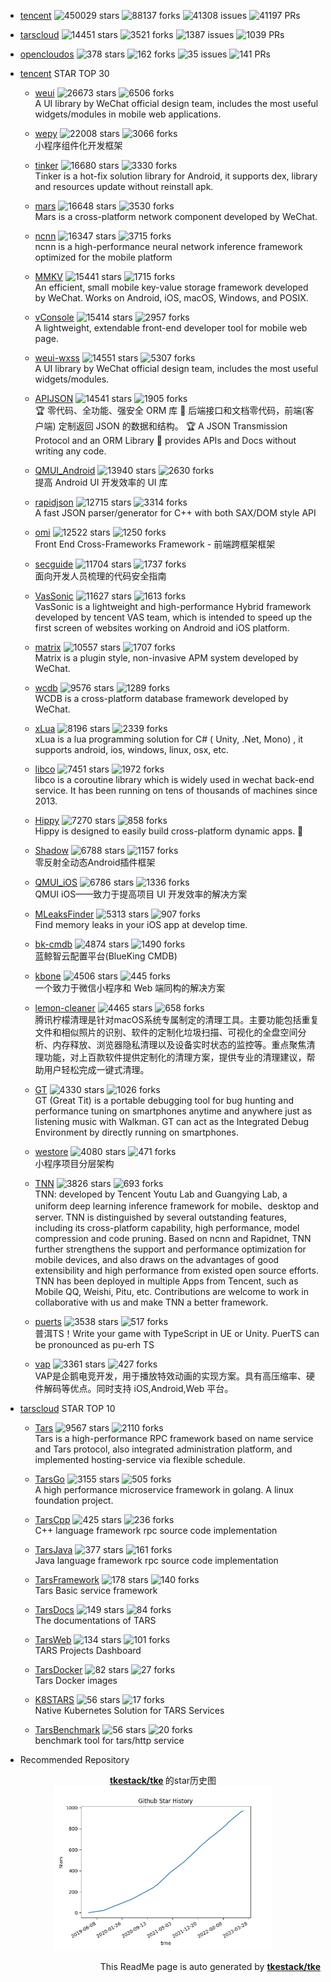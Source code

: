 
+ [tencent](https://github.com/tencent)
![450029 stars](https://img.shields.io/badge/Stars-450029-green)
![88137 forks](https://img.shields.io/badge/Forks-88137-green)
![41308 issues](https://img.shields.io/badge/Issues-41308-green)
![41197 PRs](https://img.shields.io/badge/PRs-41197-green)

+ [tarscloud](https://github.com/tarscloud)
![14451 stars](https://img.shields.io/badge/Stars-14451-green)
![3521 forks](https://img.shields.io/badge/Forks-3521-green)
![1387 issues](https://img.shields.io/badge/Issues-1387-green)
![1039 PRs](https://img.shields.io/badge/PRs-1039-green)

+ [opencloudos](https://github.com/opencloudos)
![378 stars](https://img.shields.io/badge/Stars-378-green)
![162 forks](https://img.shields.io/badge/Forks-162-green)
![35 issues](https://img.shields.io/badge/Issues-35-green)
![141 PRs](https://img.shields.io/badge/PRs-141-green)



+ [tencent](https://github.com/tencent) STAR TOP 30
    
    + [weui](https://github.com/tencent/weui) 
    ![26673 stars](https://img.shields.io/badge/Stars-26673-green)
    ![6506 forks](https://img.shields.io/badge/Forks-6506-green)  
    A UI library by WeChat official design team, includes the most useful widgets/modules in mobile web applications.
    
    + [wepy](https://github.com/tencent/wepy) 
    ![22008 stars](https://img.shields.io/badge/Stars-22008-green)
    ![3066 forks](https://img.shields.io/badge/Forks-3066-green)  
    小程序组件化开发框架
    
    + [tinker](https://github.com/tencent/tinker) 
    ![16680 stars](https://img.shields.io/badge/Stars-16680-green)
    ![3330 forks](https://img.shields.io/badge/Forks-3330-green)  
    Tinker is a hot-fix solution library for Android, it supports dex, library and resources update without reinstall apk.
    
    + [mars](https://github.com/tencent/mars) 
    ![16648 stars](https://img.shields.io/badge/Stars-16648-green)
    ![3530 forks](https://img.shields.io/badge/Forks-3530-green)  
    Mars is a cross-platform network component  developed by WeChat.
    
    + [ncnn](https://github.com/tencent/ncnn) 
    ![16347 stars](https://img.shields.io/badge/Stars-16347-green)
    ![3715 forks](https://img.shields.io/badge/Forks-3715-green)  
    ncnn is a high-performance neural network inference framework optimized for the mobile platform
    
    + [MMKV](https://github.com/tencent/MMKV) 
    ![15441 stars](https://img.shields.io/badge/Stars-15441-green)
    ![1715 forks](https://img.shields.io/badge/Forks-1715-green)  
    An efficient, small mobile key-value storage framework developed by WeChat. Works on Android, iOS, macOS, Windows, and POSIX.
    
    + [vConsole](https://github.com/tencent/vConsole) 
    ![15414 stars](https://img.shields.io/badge/Stars-15414-green)
    ![2957 forks](https://img.shields.io/badge/Forks-2957-green)  
    A lightweight, extendable front-end developer tool for mobile web page.
    
    + [weui-wxss](https://github.com/tencent/weui-wxss) 
    ![14551 stars](https://img.shields.io/badge/Stars-14551-green)
    ![5307 forks](https://img.shields.io/badge/Forks-5307-green)  
    A UI library by WeChat official design team, includes the most useful widgets/modules.
    
    + [APIJSON](https://github.com/tencent/APIJSON) 
    ![14541 stars](https://img.shields.io/badge/Stars-14541-green)
    ![1905 forks](https://img.shields.io/badge/Forks-1905-green)  
    🏆 零代码、全功能、强安全 ORM 库 🚀 后端接口和文档零代码，前端(客户端) 定制返回 JSON 的数据和结构。 🏆 A JSON Transmission Protocol and an ORM Library 🚀  provides APIs and Docs without writing any code.
    
    + [QMUI_Android](https://github.com/tencent/QMUI_Android) 
    ![13940 stars](https://img.shields.io/badge/Stars-13940-green)
    ![2630 forks](https://img.shields.io/badge/Forks-2630-green)  
    提高 Android UI 开发效率的 UI 库
    
    + [rapidjson](https://github.com/tencent/rapidjson) 
    ![12715 stars](https://img.shields.io/badge/Stars-12715-green)
    ![3314 forks](https://img.shields.io/badge/Forks-3314-green)  
    A fast JSON parser/generator for C++ with both SAX/DOM style API
    
    + [omi](https://github.com/tencent/omi) 
    ![12522 stars](https://img.shields.io/badge/Stars-12522-green)
    ![1250 forks](https://img.shields.io/badge/Forks-1250-green)  
     Front End Cross-Frameworks Framework - 前端跨框架框架
    
    + [secguide](https://github.com/tencent/secguide) 
    ![11704 stars](https://img.shields.io/badge/Stars-11704-green)
    ![1737 forks](https://img.shields.io/badge/Forks-1737-green)  
    面向开发人员梳理的代码安全指南
    
    + [VasSonic](https://github.com/tencent/VasSonic) 
    ![11627 stars](https://img.shields.io/badge/Stars-11627-green)
    ![1613 forks](https://img.shields.io/badge/Forks-1613-green)  
    VasSonic is a lightweight and high-performance Hybrid framework developed by tencent VAS team, which is intended to speed up the first screen of websites working on Android and iOS platform. 
    
    + [matrix](https://github.com/tencent/matrix) 
    ![10557 stars](https://img.shields.io/badge/Stars-10557-green)
    ![1707 forks](https://img.shields.io/badge/Forks-1707-green)  
    Matrix is a plugin style, non-invasive APM system developed by WeChat.
    
    + [wcdb](https://github.com/tencent/wcdb) 
    ![9576 stars](https://img.shields.io/badge/Stars-9576-green)
    ![1289 forks](https://img.shields.io/badge/Forks-1289-green)  
    WCDB is a cross-platform database framework developed by WeChat.
    
    + [xLua](https://github.com/tencent/xLua) 
    ![8196 stars](https://img.shields.io/badge/Stars-8196-green)
    ![2339 forks](https://img.shields.io/badge/Forks-2339-green)  
    xLua is a lua programming solution for  C# ( Unity, .Net, Mono) , it supports android, ios, windows, linux, osx, etc.
    
    + [libco](https://github.com/tencent/libco) 
    ![7451 stars](https://img.shields.io/badge/Stars-7451-green)
    ![1972 forks](https://img.shields.io/badge/Forks-1972-green)  
    libco is a coroutine library which is widely used in wechat  back-end service. It has been running on tens of thousands of machines since 2013.
    
    + [Hippy](https://github.com/tencent/Hippy) 
    ![7270 stars](https://img.shields.io/badge/Stars-7270-green)
    ![858 forks](https://img.shields.io/badge/Forks-858-green)  
    Hippy is designed to easily build cross-platform dynamic apps. 👏
    
    + [Shadow](https://github.com/tencent/Shadow) 
    ![6788 stars](https://img.shields.io/badge/Stars-6788-green)
    ![1157 forks](https://img.shields.io/badge/Forks-1157-green)  
    零反射全动态Android插件框架
    
    + [QMUI_iOS](https://github.com/tencent/QMUI_iOS) 
    ![6786 stars](https://img.shields.io/badge/Stars-6786-green)
    ![1336 forks](https://img.shields.io/badge/Forks-1336-green)  
    QMUI iOS——致力于提高项目 UI 开发效率的解决方案
    
    + [MLeaksFinder](https://github.com/tencent/MLeaksFinder) 
    ![5313 stars](https://img.shields.io/badge/Stars-5313-green)
    ![907 forks](https://img.shields.io/badge/Forks-907-green)  
    Find memory leaks in your iOS app at develop time.
    
    + [bk-cmdb](https://github.com/tencent/bk-cmdb) 
    ![4874 stars](https://img.shields.io/badge/Stars-4874-green)
    ![1490 forks](https://img.shields.io/badge/Forks-1490-green)  
    蓝鲸智云配置平台(BlueKing CMDB)
    
    + [kbone](https://github.com/tencent/kbone) 
    ![4506 stars](https://img.shields.io/badge/Stars-4506-green)
    ![445 forks](https://img.shields.io/badge/Forks-445-green)  
    一个致力于微信小程序和 Web 端同构的解决方案
    
    + [lemon-cleaner](https://github.com/tencent/lemon-cleaner) 
    ![4465 stars](https://img.shields.io/badge/Stars-4465-green)
    ![658 forks](https://img.shields.io/badge/Forks-658-green)  
    腾讯柠檬清理是针对macOS系统专属制定的清理工具。主要功能包括重复文件和相似照片的识别、软件的定制化垃圾扫描、可视化的全盘空间分析、内存释放、浏览器隐私清理以及设备实时状态的监控等。重点聚焦清理功能，对上百款软件提供定制化的清理方案，提供专业的清理建议，帮助用户轻松完成一键式清理。
    
    + [GT](https://github.com/tencent/GT) 
    ![4330 stars](https://img.shields.io/badge/Stars-4330-green)
    ![1026 forks](https://img.shields.io/badge/Forks-1026-green)  
    GT (Great Tit) is a portable debugging tool for bug hunting and performance tuning on smartphones anytime and anywhere just as listening music with Walkman. GT can act as the Integrated Debug Environment by directly running on smartphones.
    
    + [westore](https://github.com/tencent/westore) 
    ![4080 stars](https://img.shields.io/badge/Stars-4080-green)
    ![471 forks](https://img.shields.io/badge/Forks-471-green)  
    小程序项目分层架构
    
    + [TNN](https://github.com/tencent/TNN) 
    ![3826 stars](https://img.shields.io/badge/Stars-3826-green)
    ![693 forks](https://img.shields.io/badge/Forks-693-green)  
    TNN: developed by Tencent Youtu Lab and Guangying Lab, a uniform deep learning inference framework for mobile、desktop and server. TNN is distinguished by several outstanding features, including its cross-platform capability, high performance, model compression and code pruning. Based on ncnn and Rapidnet, TNN further strengthens the support and performance optimization for mobile devices, and also draws on the advantages of good extensibility and high performance from existed open source efforts. TNN has been deployed in multiple Apps from Tencent, such as Mobile QQ, Weishi, Pitu, etc. Contributions are welcome to work in collaborative with us and make TNN a better framework. 
    
    + [puerts](https://github.com/tencent/puerts) 
    ![3538 stars](https://img.shields.io/badge/Stars-3538-green)
    ![517 forks](https://img.shields.io/badge/Forks-517-green)  
    普洱TS！Write your game with TypeScript in UE or Unity. PuerTS can be pronounced as pu-erh TS
    
    + [vap](https://github.com/tencent/vap) 
    ![3361 stars](https://img.shields.io/badge/Stars-3361-green)
    ![427 forks](https://img.shields.io/badge/Forks-427-green)  
    VAP是企鹅电竞开发，用于播放特效动画的实现方案。具有高压缩率、硬件解码等优点。同时支持 iOS,Android,Web 平台。
    

+ [tarscloud](https://github.com/tarscloud) STAR TOP 10
    
    + [Tars](https://github.com/tarscloud/Tars) 
    ![9567 stars](https://img.shields.io/badge/Stars-9567-green)
    ![2110 forks](https://img.shields.io/badge/Forks-2110-green)  
    Tars is a high-performance RPC framework based on name service and Tars protocol, also integrated administration platform, and implemented hosting-service via flexible schedule.
    
    + [TarsGo](https://github.com/tarscloud/TarsGo) 
    ![3155 stars](https://img.shields.io/badge/Stars-3155-green)
    ![505 forks](https://img.shields.io/badge/Forks-505-green)  
    A  high performance microservice  framework  in golang. A linux foundation project.
    
    + [TarsCpp](https://github.com/tarscloud/TarsCpp) 
    ![425 stars](https://img.shields.io/badge/Stars-425-green)
    ![236 forks](https://img.shields.io/badge/Forks-236-green)  
    C++ language framework rpc source code implementation
    
    + [TarsJava](https://github.com/tarscloud/TarsJava) 
    ![377 stars](https://img.shields.io/badge/Stars-377-green)
    ![161 forks](https://img.shields.io/badge/Forks-161-green)  
    Java language framework rpc source code implementation
    
    + [TarsFramework](https://github.com/tarscloud/TarsFramework) 
    ![178 stars](https://img.shields.io/badge/Stars-178-green)
    ![140 forks](https://img.shields.io/badge/Forks-140-green)  
    Tars Basic service framework
    
    + [TarsDocs](https://github.com/tarscloud/TarsDocs) 
    ![149 stars](https://img.shields.io/badge/Stars-149-green)
    ![84 forks](https://img.shields.io/badge/Forks-84-green)  
    The documentations of TARS
    
    + [TarsWeb](https://github.com/tarscloud/TarsWeb) 
    ![134 stars](https://img.shields.io/badge/Stars-134-green)
    ![101 forks](https://img.shields.io/badge/Forks-101-green)  
    TARS Projects Dashboard
    
    + [TarsDocker](https://github.com/tarscloud/TarsDocker) 
    ![82 stars](https://img.shields.io/badge/Stars-82-green)
    ![27 forks](https://img.shields.io/badge/Forks-27-green)  
    Tars Docker  images
    
    + [K8STARS](https://github.com/tarscloud/K8STARS) 
    ![56 stars](https://img.shields.io/badge/Stars-56-green)
    ![17 forks](https://img.shields.io/badge/Forks-17-green)  
    Native Kubernetes  Solution for TARS Services
    
    + [TarsBenchmark](https://github.com/tarscloud/TarsBenchmark) 
    ![56 stars](https://img.shields.io/badge/Stars-56-green)
    ![20 forks](https://img.shields.io/badge/Forks-20-green)  
    benchmark tool for tars/http service
    


+ Recommended Repository  
<p align="center">
      <strong>
        <a href="https://github.com/tkestack/tke" target="_blank">tkestack/tke</a>
      </strong>  的star历史图
  <br>
  <img src="https://raw.githubusercontent.com/ButterAndButterfly/GithubTools/master/data/stars_history.jpg" width="350px"></img>    
</p>

<p align="right">
      This ReadMe page is auto generated by 
      <strong>
        <a href="https://github.com/tkestack/tke" target="_blank">tkestack/tke</a><br>
      </strong>   
</p>